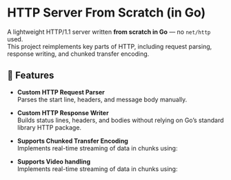 # HTTP Server From Scratch (in Go)

A lightweight HTTP/1.1 server written **from scratch in Go** — no `net/http` used.  
This project reimplements key parts of HTTP, including request parsing, response writing, and chunked transfer encoding.  

## 🚀 Features

- **Custom HTTP Request Parser**  
  Parses the start line, headers, and message body manually.

- **Custom HTTP Response Writer**  
  Builds status lines, headers, and bodies without relying on Go’s standard library HTTP package.

- **Supports Chunked Transfer Encoding**  
  Implements real-time streaming of data in chunks using:


- **Supports Video handling**  
  Implements real-time streaming of data in chunks using:

